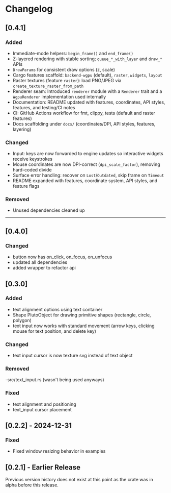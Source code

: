# Changelog

## [0.4.1]
### Added
- Immediate-mode helpers: `begin_frame()` and `end_frame()`
- Z-layered rendering with stable sorting; `queue_*_with_layer` and `draw_*` APIs
- `DrawParams` for consistent draw options (z, scale)
- Cargo features scaffold: `backend-wgpu` (default), `raster`, `widgets`, `layout`
- Raster textures (feature `raster`): load PNG/JPEG via `create_texture_raster_from_path`
- Renderer seam: Introduced `renderer` module with a `Renderer` trait and a `WgpuRenderer` implementation used internally
- Documentation: README updated with features, coordinates, API styles, features, and testing/CI notes
- CI: GitHub Actions workflow for fmt, clippy, tests (default and raster features)
- Docs scaffolding under `docs/` (coordinates/DPI, API styles, features, layering)

### Changed
- Input: keys are now forwarded to engine updates so interactive widgets receive keystrokes
- Mouse coordinates are now DPI-correct (`dpi_scale_factor`), removing hard-coded divide
- Surface error handling: recover on `Lost`/`Outdated`, skip frame on `Timeout`
- README expanded with features, coordinate system, API styles, and feature flags

### Removed
- Unused dependencies cleaned up

---

## [0.4.0]
### Changed
- button now has on_click, on_focus, on_unfocus
- updated all dependencies
- added wrapper to refactor api

## [0.3.0]
### Added
- text alignment options using text container
- Shape PlutoObject for drawing primitive shapes (rectangle, circle, polygon)
- text input now works with standard movement (arrow keys, clicking mouse for text position, and delete key)

### Changed
- text input cursor is now texture svg instead of text object

### Removed
-src/text_input.rs (wasn't being used anyways)

### Fixed
- text alignment and positioning
- text_input cursor placement

## [0.2.2] - 2024-12-31
### Fixed
- Fixed window resizing behavior in examples

## [0.2.1] - Earlier Release
Previous version history does not exist at this point as the crate was in alpha before this release.

